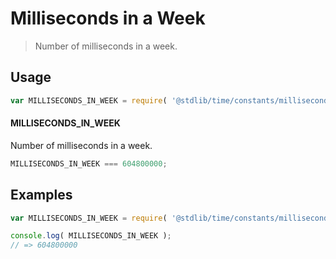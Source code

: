 # Milliseconds in a Week

> Number of milliseconds in a week.

<section class="usage">

## Usage

``` javascript
var MILLISECONDS_IN_WEEK = require( '@stdlib/time/constants/milliseconds-in-week' );
```

#### MILLISECONDS_IN_WEEK

Number of milliseconds in a week.

``` javascript
MILLISECONDS_IN_WEEK === 604800000;
```

</section>

<!-- /.usage -->


<section class="examples">

## Examples

<!-- TODO: better example -->

``` javascript
var MILLISECONDS_IN_WEEK = require( '@stdlib/time/constants/milliseconds-in-week' );

console.log( MILLISECONDS_IN_WEEK );
// => 604800000
```

</section>

<!-- /.examples -->


<section class="links">

</section>

<!-- /.links -->
